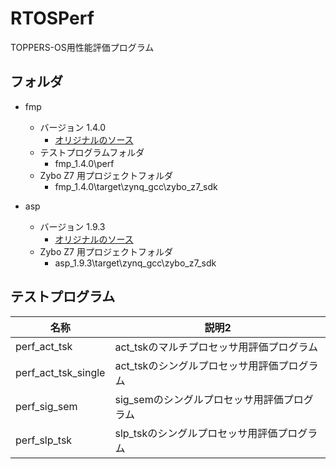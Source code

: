 # RTOSPerf
TOPPERS-OS用性能評価プログラム

## フォルダ

- fmp
  - バージョン 1.4.0 
    - [オリジナルのソース](https://toppers.jp/download.cgi/fmp_zynq_gcc-20190929.zip)
  - テストプログラムフォルダ
    - fmp_1.4.0\perf
  - Zybo Z7 用プロジェクトフォルダ
    - fmp_1.4.0\target\zynq_gcc\zybo_z7_sdk

- asp
  - バージョン 1.9.3
    - [オリジナルのソース](https://www.toppers.jp/download.cgi/asp_zynq_gcc-20190929.zip)
  - Zybo Z7 用プロジェクトフォルダ
    - asp_1.9.3\target\zynq_gcc\zybo_z7_sdk 

## テストプログラム

| 名称 | 説明2 |
----|---- 
| perf_act_tsk        | act_tskのマルチプロセッサ用評価プログラム  |
| perf_act_tsk_single | act_tskのシングルプロセッサ用評価プログラム |
| perf_sig_sem        | sig_semのシングルプロセッサ用評価プログラム |
| perf_slp_tsk        | slp_tskのシングルプロセッサ用評価プログラム |
